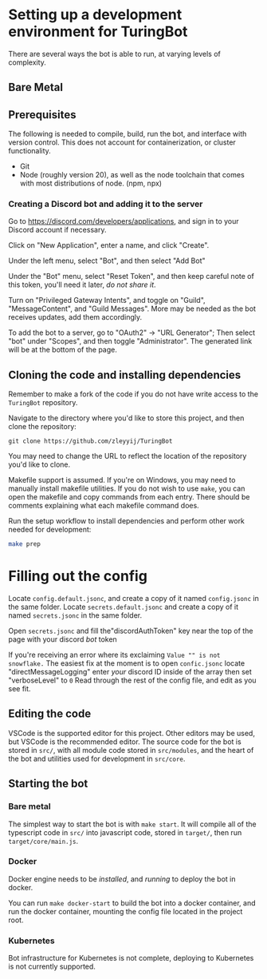 # Setting up a development environment for TuringBot
There are several ways the bot is able to run, at varying levels of complexity. 

## Bare Metal
## Prerequisites
The following is needed to compile, build, run the bot, and interface with version control. This does not account for containerization, or cluster functionality. 
- Git
- Node (roughly version 20), as well as the node toolchain that comes with most distributions of node. (npm, npx)

### Creating a Discord bot and adding it to the server
Go to https://discord.com/developers/applications, and sign in to your Discord account if necessary.

Click on "New Application", enter a name, and click "Create".

Under the left menu, select "Bot", and then select "Add Bot"

Under the "Bot" menu, select "Reset Token", and then keep careful note of this token, you'll need it later, *do not share it*.

Turn on "Privileged Gateway Intents", and toggle on "Guild", "MessageContent", and "Guild Messages". More may be needed as the bot receives updates, add them accordingly.

To add the bot to a server, go to "OAuth2" -> "URL Generator"; Then select "bot" under "Scopes", and then toggle "Administrator". The generated link will be at the bottom of the page.



## Cloning the code and installing dependencies
Remember to make a fork of the code if you do not have write access to the `TuringBot` repository. 

Navigate to the directory where you'd like to store this project, and then clone the repository:
```
git clone https://github.com/zleyyij/TuringBot
``` 
You may need to change the URL to reflect the location of the repository you'd like to clone.

Makefile support is assumed. If you're on Windows, you may need to manually install makefile utilities. If you do not wish to use `make`, you can open the makefile and copy commands from each entry. There should be comments explaining what each makefile command does.

Run the setup workflow to install dependencies and perform other work needed for development:
```sh
make prep
```

# Filling out the config
Locate `config.default.jsonc`, and create a copy of it named `config.jsonc` in the same folder. 
Locate `secrets.default.jsonc` and create a copy of it named `secrets.jsonc` in the same folder. 

Open `secrets.jsonc` and fill the"discordAuthToken" key near the top of the page with your discord *bot* token 

If you're receiving an error where its exclaiming `Value "" is not snowflake.` The easiest fix at the moment is to open `confic.jsonc` locate "directMessageLogging" enter *your* discord ID inside of the array then set "verboseLevel" to `0` Read through the rest of the config file, and edit as you see fit.

## Editing the code
VSCode is the supported editor for this project. Other editors may be used, but VSCode is the recommended editor. The source code for the bot is stored in `src/`, with all module code stored in `src/modules`, and the heart of the bot and utilities used for development in `src/core`.

## Starting the bot
### Bare metal
The simplest way to start the bot is with `make start`. It will compile all of the typescript code in `src/` into javascript code, stored in `target/`, then run `target/core/main.js`.

### Docker
Docker engine needs to be *installed*, and *running* to deploy the bot in docker. 

You can run `make docker-start` to build the bot into a docker container, and run the docker container, mounting the config file located in the project root.

### Kubernetes
Bot infrastructure for Kubernetes is not complete, deploying to Kubernetes is not currently supported.